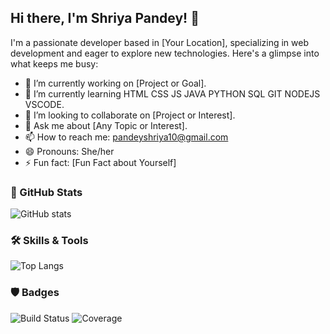 ## Hi there, I'm Shriya Pandey! 👋

I'm a passionate developer based in [Your Location], specializing in web development and eager to explore new technologies. Here's a glimpse into what keeps me busy:

- 🔭 I’m currently working on [Project or Goal].
- 🌱 I’m currently learning HTML CSS JS JAVA PYTHON SQL GIT NODEJS VSCODE.
- 👯 I’m looking to collaborate on [Project or Interest].
- 💬 Ask me about [Any Topic or Interest].
- 📫 How to reach me: pandeyshriya10@gmail.com
- 😄 Pronouns: She/her
- ⚡ Fun fact: [Fun Fact about Yourself]

### 🚀 GitHub Stats

![GitHub stats](https://github-readme-stats.vercel.app/api?username=shriya-pandey08&show_icons=true&theme=radical)

### 🛠️ Skills & Tools

![Top Langs](https://github-readme-stats.vercel.app/api/top-langs/?username=shriya-pandey08&layout=compact&theme=radical)

### 🛡️ Badges

![Build Status](https://img.shields.io/travis/shriya-pandey08/shriya-pandey08/master.svg)
![Coverage](https://img.shields.io/codecov/c/github/shriya-pandey08/shriya-pandey08.svg)

